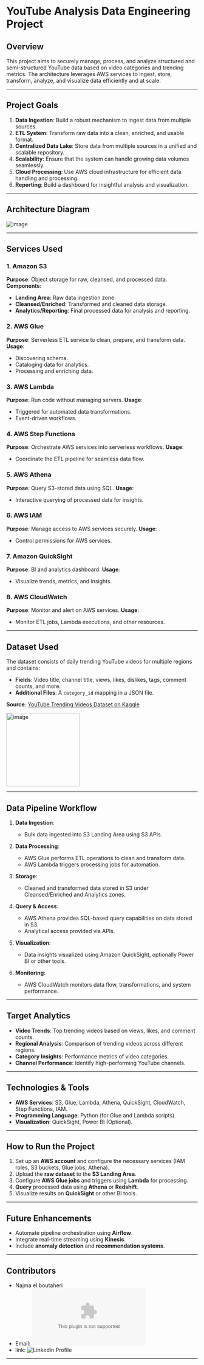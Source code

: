 # **YouTube Analysis Data Engineering Project**

## **Overview**

This project aims to securely manage, process, and analyze structured and semi-structured YouTube data based on video categories and trending metrics. The architecture leverages AWS services to ingest, store, transform, analyze, and visualize data efficiently and at scale.

---

## **Project Goals**

1. **Data Ingestion**: Build a robust mechanism to ingest data from multiple sources.
2. **ETL System**: Transform raw data into a clean, enriched, and usable format.
3. **Centralized Data Lake**: Store data from multiple sources in a unified and scalable repository.
4. **Scalability**: Ensure that the system can handle growing data volumes seamlessly.
5. **Cloud Processing**: Use AWS cloud infrastructure for efficient data handling and processing.
6. **Reporting**: Build a dashboard for insightful analysis and visualization.

---

## **Architecture Diagram**

![image](https://github.com/user-attachments/assets/bf684093-10f3-471f-893c-07298e7cc0dd)


---

## **Services Used**

### **1. Amazon S3**
 **Purpose**: Object storage for raw, cleansed, and processed data.
 **Components**:
   - **Landing Area**: Raw data ingestion zone.
   - **Cleansed/Enriched**: Transformed and cleaned data storage.
   - **Analytics/Reporting**: Final processed data for analysis and reporting.

### **2. AWS Glue**
**Purpose**: Serverless ETL service to clean, prepare, and transform data.
**Usage**:
   - Discovering schema.
   - Cataloging data for analytics.
   - Processing and enriching data.

### **3. AWS Lambda**
**Purpose**: Run code without managing servers.
**Usage**:
   - Triggered for automated data transformations.
   - Event-driven workflows.

### **4. AWS Step Functions**
**Purpose**: Orchestrate AWS services into serverless workflows.
**Usage**:
   - Coordinate the ETL pipeline for seamless data flow.

### **5. AWS Athena**
**Purpose**: Query S3-stored data using SQL.
**Usage**:
   - Interactive querying of processed data for insights.

### **6. AWS IAM**
**Purpose**: Manage access to AWS services securely.
**Usage**:
   - Control permissions for AWS services.

### **7. Amazon QuickSight**
**Purpose**: BI and analytics dashboard.
**Usage**:
   - Visualize trends, metrics, and insights.

### **8. AWS CloudWatch**
**Purpose**: Monitor and alert on AWS services.
**Usage**:
   - Monitor ETL jobs, Lambda executions, and other resources.

---

## **Dataset Used**

The dataset consists of daily trending YouTube videos for multiple regions and contains:
- **Fields**: Video title, channel title, views, likes, dislikes, tags, comment counts, and more.
- **Additional Files**: A `category_id` mapping in a JSON file.

**Source**: [YouTube Trending Videos Dataset on Kaggle](https://www.kaggle.com/datasets/datasnaek/youtube-new)

<img width="193" alt="image" src="https://github.com/user-attachments/assets/23aa9c4d-be71-4a01-a16b-20151a11235b" />

---

## **Data Pipeline Workflow**

1. **Data Ingestion**:
   - Bulk data ingested into S3 Landing Area using S3 APIs.

2. **Data Processing**:
   - AWS Glue performs ETL operations to clean and transform data.
   - AWS Lambda triggers processing jobs for automation.

3. **Storage**:
   - Cleaned and transformed data stored in S3 under Cleansed/Enriched and Analytics zones.

4. **Query & Access**:
   - AWS Athena provides SQL-based query capabilities on data stored in S3.
   - Analytical access provided via APIs.

5. **Visualization**:
   - Data insights visualized using Amazon QuickSight, optionally Power BI or other tools.

6. **Monitoring**:
   - AWS CloudWatch monitors data flow, transformations, and system performance.

---

## **Target Analytics**

- **Video Trends**: Top trending videos based on views, likes, and comment counts.
- **Regional Analysis**: Comparison of trending videos across different regions.
- **Category Insights**: Performance metrics of video categories.
- **Channel Performance**: Identify high-performing YouTube channels.

---

## **Technologies & Tools**

- **AWS Services**: S3, Glue, Lambda, Athena, QuickSight, CloudWatch, Step Functions, IAM.
- **Programming Language**: Python (for Glue and Lambda scripts).
- **Visualization**: QuickSight, Power BI (Optional).

---

## **How to Run the Project**

1. Set up an **AWS account** and configure the necessary services (IAM roles, S3 buckets, Glue jobs, Athena).
2. Upload the **raw dataset** to the **S3 Landing Area**.
3. Configure **AWS Glue jobs** and triggers using **Lambda** for processing.
4. **Query** processed data using **Athena** or **Redshift**.
5. Visualize results on **QuickSight** or other BI tools.

---

## **Future Enhancements**

- Automate pipeline orchestration using **Airflow**.
- Integrate real-time streaming using **Kinesis**.
- Include **anomaly detection** and **recommendation systems**.

---

## **Contributors**

- Najma el boutaheri
- Email: ![najmaelboutaheri@gmail.com](najmaelboutaheri@gmail.com)
- link: ![Linkedin Profile](https://www.linkedin.com/in/najma-el-boutaheri-8185a1267/)

---
